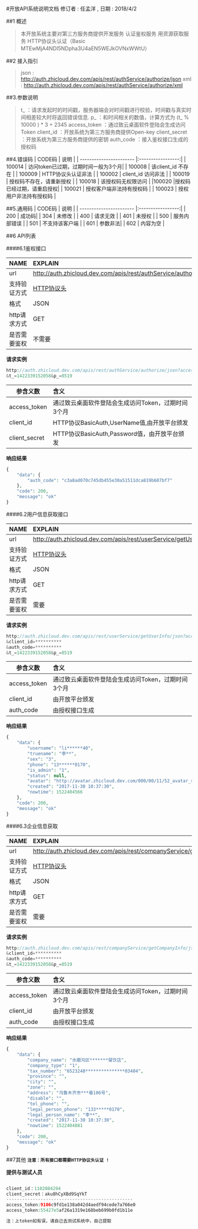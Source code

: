 #开放API系统说明文档
修订者 : 任孟洋 , 日期 : 2018/4/2

##1 概述

 >本开放系统主要对第三方服务商提供开发服务
 >认证鉴权服务
 >用资源获取服务
 >HTTP协议头认证（Basic MTEwMjA4NDI5NDpha3U4aEN5WEJkOVNxWWtU）



##2 接入指引
>json : http://auth.zhicloud.dev.com/apis/rest/authService/authorize/json
>xml : http://auth.zhicloud.dev.com/apis/rest/authService/authorize/xml

 
##3.参数说明 
>t_ ：请求发起时的时间戳，服务器端会对时间戳进行校验，时间戳与真实时间相差较大时将返回错误信息.
>p_ ：和时间相关的数值，计算方式为 (t_ % 10000 ) * 3 + 2345
>access_token ：通过致云桌面软件登陆会生成访问Token 
>client_id ：开放系统为第三方服务商提供Open-key
>client_secret ：开放系统为第三方服务商提供的密钥
>auth_code ：接入鉴权接口生成的授权码 


##4.错误码
|     CODE码              |       说明        |
| ----------------------- |:-----------------:|
|  100014    |   访问token已过期，过期时间一般为3个月|
|  100008    |   该client_id 不存在 |
|  100009    |   HTTP协议头认证非法 |
|  100002    |   client_id 访问非法 |
|  100019    |   授权码不存在，请重新授权 |
|  100018    |   该授权码无权限访问 |
|100020  |授权码已经过期，请重启授权|
|  100021    |   授权客户端非法持有授权码 |
|  100023    |   授权用户非法持有授权码 |

##5.通用码
|     CODE码              |       说明        |
| ----------------------- |:-----------------:|
|  200    |   成功码|
|  304    |   未修改 |
|  400    |   请求无效 |
|  401    |   未授权 |
|  500    |   服务内部错误 |
|  501    |   不支持该客户端 |
|  601    |   参数非法|
|  602    |   内容为空 |

##6 API列表

####6.1鉴权接口

|     NAME                |      EXPLAIN      |
| ----------------------- |:-----------------|
|  url    |   http://auth.zhicloud.dev.com/apis/rest/authService/authorize/json|
|  支持验证方式    |  <a href="https://www.cnblogs.com/xzwblog/p/6834663.html">HTTP协议头</a>  |
|格式|  JSON|
|http请求方式 |   GET|
|是否需要鉴权|  不需要|

**请求实例**
```PHP
http://auth.zhicloud.dev.com/apis/rest/authService/authorize/json?access_token=*************
&t_=1422339152058&p_=8519 

```


|     参含义数            |      含义                    |
| ----------------------- |:-----------------------------|
|  access_token    | 通过致云桌面软件登陆会生成访问Token，过期时间3个月 |
|  client_id    | HTTP协议BasicAuth,UserName值,由开放平台颁发 |
|  client_secret    | HTTP协议BasicAuth,Password值，由开放平台颁发|


**响应结果**
```PHP
{
    "data": {
        "auth_code": "c3a8ad070c745db455e30a51511dca819b607bf7"
    },
    "code": 200,
    "message": "ok"
}
```

####6.2用户信息获取接口

|     NAME                |      EXPLAIN      |
| ----------------------- |:-----------------|
|  url    | http://auth.zhicloud.dev.com/apis/rest/userService/getUserInfo/json|
|  支持验证方式    |  <a href="https://www.cnblogs.com/xzwblog/p/6834663.html">HTTP协议头</a>  |
|格式|  JSON|
|http请求方式 |   GET|
|是否需要鉴权|  需要|

**请求实例**
```PHP
http://auth.zhicloud.dev.com/apis/rest/userService/getUserInfo/json?access_token=*************
&client_id=**********
&auth_code=**********
&t_=1422339152058&p_=8519 

```


|     参含义数            |      含义                    |
| ----------------------- |:-----------------------------|
|  access_token    | 通过致云桌面软件登陆会生成访问Token，过期时间3个月 |
|  client_id    | 由开放平台颁发 |
|  auth_code    | 由授权接口生成 |


**响应结果**
```PHP
{
    "data": {
        "username": "li******40",
        "truename": "李**",
        "sex": "3",
        "phone": "13******0170",
        "is_admin": "1",
        "status": null,
        "avatar": "http://avatar.zhicloud.dev.com/000/00/11/52_avatar_small",
        "created": "2017-11-30 10:37:30",
        "nowtime": 1522404566
    },
    "code": 200,
    "message": "ok"
}
```

####6.3企业信息获取

|     NAME                |      EXPLAIN      |
| ----------------------- |:-----------------|
|  url    |http://auth.zhicloud.dev.com/apis/rest/companyService/getCompanyInfo/json|
|  支持验证方式    |  <a href="https://www.cnblogs.com/xzwblog/p/6834663.html">HTTP协议头</a>  |
|格式|  JSON|
|http请求方式 |   GET|
|是否需要鉴权|  需要|

**请求实例**
```PHP
http://auth.zhicloud.dev.com/apis/rest/companyService/getCompanyInfo/json?access_token=*************
&client_id=**********
&auth_code=**********
&t_=1422339152058&p_=8519 

```


|     参含义数            |      含义                    |
| ----------------------- |:-----------------------------|
|  access_token    | 通过致云桌面软件登陆会生成访问Token，过期时间3个月 |
|  client_id    | 由开放平台颁发 |
|  auth_code    | 由授权接口生成 |


**响应结果**
```PHP
{
    "data": {
        "company_name": "水磨沟区*******餐饮店",
        "company_type": "1",
        "tax_number": "6523248***************03404",
        "province": "",
        "city": "",
        "zone": "",
        "address": "乌鲁木齐市***巷186号",
        "disable": "",
        "tel_phone": "",
        "legal_person_phone": "133*****0170",
        "legal_person_name": "李**",
        "created": "2017-11-30 10:37:30",
        "nowtime": 1522404881
    },
    "code": 200,
    "message": "ok"
}
```


##7其他
 **`注意：所有接口都需要HTTP协议头认证 !`**

**提供与测试人员**
```PHP

client_id：1102084294
client_secret：aku8hCyXBd9SqYkT
------------------------------------------------
access_token:9106c9fd1e138a042d4aedf94cede7a766e0
access_token:55427e5af26a1319e168beb699b0fd1b11e

注：上token如有误，请自己去测试系统中，自己提取

```